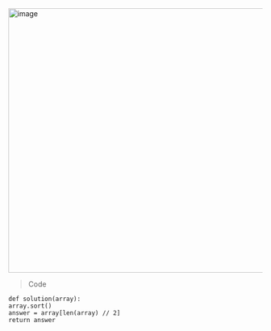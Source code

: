 <img width="524" alt="image" src="https://user-images.githubusercontent.com/115756142/234795583-ac823042-b22b-4206-a69e-65d862bd68d7.png">

> Code

    def solution(array):
    array.sort()
    answer = array[len(array) // 2]
    return answer
